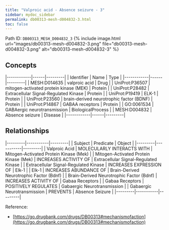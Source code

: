```yaml
---
title: "Valproic acid - Absence seizure - 3"
sidebar: mydoc_sidebar
permalink: db00313-mesh-d004832-3.html
toc: false 
---
```



Path ID: `DB00313_MESH_D004832_3`
{% include image.html url="images/db00313-mesh-d004832-3.png" file="db00313-mesh-d004832-3.png" alt="db00313-mesh-d004832-3" %}

## Concepts

|------------|------|---------|
| Identifier | Name | Type    |
|------------|------|---------|
| MESH:D014635 | valproic acid | Drug |
| UniProt:P36507 | mitogen-activated protein kinase (MEK) | Protein |
| UniProt:P28482 | Extracellular Signal-Regulated Kinase | Protein |
| UniProt:P19419 | ELK-1 | Protein |
| UniProt:P23560 | brain-derived neurotrophic factor (BDNF) | Protein |
| UniProt:P14867 | GABAA receptors | Protein |
| GO:0061534 | GABAergic neurotransmission | BiologicalProcess |
| MESH:D004832 | Absence seizure | Disease |
|------------|------|---------|

## Relationships

|---------|-----------|---------|
| Subject | Predicate | Object  |
|---------|-----------|---------|
| Valproic Acid | MOLECULARLY INTERACTS WITH | Mitogen-Activated Protein Kinase (Mek) |
| Mitogen-Activated Protein Kinase (Mek) | INCREASES ACTIVITY OF | Extracellular Signal-Regulated Kinase |
| Extracellular Signal-Regulated Kinase | INCREASES EXPRESSION OF | Elk-1 |
| Elk-1 | INCREASES ABUNDANCE OF | Brain-Derived Neurotrophic Factor (Bdnf) |
| Brain-Derived Neurotrophic Factor (Bdnf) | INCREASES ACTIVITY OF | Gabaa Receptors |
| Gabaa Receptors | POSITIVELY REGULATES | Gabaergic Neurotransmission |
| Gabaergic Neurotransmission | PREVENTS | Absence Seizure |
|---------|-----------|---------|

Reference: 
  - [https://go.drugbank.com/drugs/DB00313#mechanismofaction](https://go.drugbank.com/drugs/DB00313#mechanismofaction)
